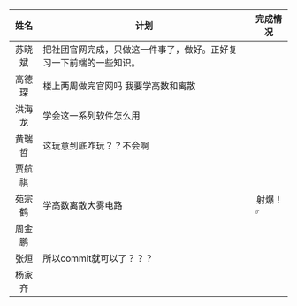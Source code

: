 ﻿| 姓名|计划 |完成情况 |
|:-:|---|---|
|苏晓斌|把社团官网完成，只做这一件事了，做好。正好复习一下前端的一些知识。|   |
|高德琛 |楼上两周做完官网吗 我要学高数和离散||
|洪海龙|学会这一系列软件怎么用|  |
|黄瑞哲|这玩意到底咋玩？？不会啊   |   |
|贾航祺|   |   |
|苑宗鹤|学高数离散大雾电路|  射爆！♂ |
|周金鹏|   |   |
|张烜|所以commit就可以了？？？   |   |
|杨家齐|   |   |

